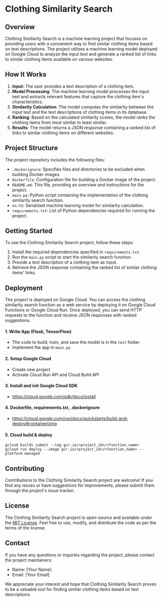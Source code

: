 # Clothing Similarity Search

## Overview

Clothing Similarity Search is a machine learning project that focuses on providing users with a convenient way to find similar clothing items based on text descriptions. The project utilizes a machine learning model deployed on Google Cloud to analyze the input text and generate a ranked list of links to similar clothing items available on various websites.

## How It Works

1. **Input**: The user provides a text description of a clothing item.
2. **Model Processing**: The machine learning model processes the input text and extracts relevant features that capture the clothing item's characteristics.
3. **Similarity Calculation**: The model computes the similarity between the input text and the text descriptions of clothing items in its database.
4. **Ranking**: Based on the calculated similarity scores, the model ranks the clothing items from most similar to least similar.
5. **Results**: The model returns a JSON response containing a ranked list of links to similar clothing items on different websites.

## Project Structure

The project repository includes the following files:

- `.dockerignore`: Specifies files and directories to be excluded when building Docker images.
- `Dockerfile`: Configuration file for building a Docker image of the project.
- `README.md`: This file, providing an overview and instructions for the project.
- `main.py`: Python script containing the implementation of the clothing similarity search function.
- `nn.h5`: Serialized machine learning model for similarity calculation.
- `requirements.txt`: List of Python dependencies required for running the project.

## Getting Started

To use the Clothing Similarity Search project, follow these steps:

1. Install the required dependencies specified in `requirements.txt`.
2. Run the `main.py` script to start the similarity search function.
3. Provide a text description of a clothing item as input.
4. Retrieve the JSON response containing the ranked list of similar clothing items' links.

## Deployment

The project is deployed on Google Cloud. You can access the clothing similarity search function as a web service by deploying it on Google Cloud Functions or Google Cloud Run. Once deployed, you can send HTTP requests to the function and receive JSON responses with ranked suggestions.
#### 1. Write App (Flask, TensorFlow)
- The code to build, train, and save the model is in the `test` folder.
- Implement the app in `main.py`
#### 2. Setup Google Cloud 
- Create new project
- Activate Cloud Run API and Cloud Build API

#### 3. Install and init Google Cloud SDK
- https://cloud.google.com/sdk/docs/install

#### 4. Dockerfile, requirements.txt, .dockerignore
- https://cloud.google.com/run/docs/quickstarts/build-and-deploy#containerizing

#### 5. Cloud build & deploy
```
gcloud builds submit --tag gcr.io/<project_id>/<function_name>
gcloud run deploy --image gcr.io/<project_id>/<function_name> --platform managed
```
## Contributing

Contributions to the Clothing Similarity Search project are welcome! If you find any issues or have suggestions for improvements, please submit them through the project's issue tracker.

## License

The Clothing Similarity Search project is open-source and available under the [MIT License](LICENSE). Feel free to use, modify, and distribute the code as per the terms of the license.

## Contact

If you have any questions or inquiries regarding the project, please contact the project maintainers:

- Name: [Your Name]
- Email: [Your Email]

We appreciate your interest and hope that Clothing Similarity Search proves to be a valuable tool for finding similar clothing items based on text descriptions.
